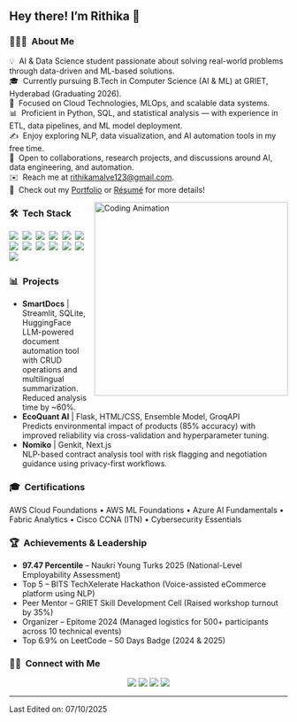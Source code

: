 
<h2>Hey there! I’m Rithika 👋</h2>

<h3>👩🏻‍💻 &nbsp;About Me</h3>

<p>💡 &nbsp;AI & Data Science student passionate about solving real-world problems through data-driven and ML-based solutions.<br>
🎓 &nbsp;Currently pursuing B.Tech in Computer Science (AI & ML) at GRIET, Hyderabad (Graduating 2026).<br>
🧠 &nbsp;Focused on Cloud Technologies, MLOps, and scalable data systems.<br>
📊 &nbsp;Proficient in Python, SQL, and statistical analysis — with experience in ETL, data pipelines, and ML model deployment.<br>
✍️ &nbsp;Enjoy exploring NLP, data visualization, and AI automation tools in my free time.<br>
💬 &nbsp;Open to collaborations, research projects, and discussions around AI, data engineering, and automation.<br>
✉️ &nbsp;Reach me at <a href="mailto:rithikamalve123@gmail.com">rithikamalve123@gmail.com</a>.<br>
📄 &nbsp;Check out my <a href="https://rithikamalve.github.io/my_portfolio/">Portfolio</a> or <a href="YOUR_RESUME_LINK_HERE">Résumé</a> for more details!</p>

<img src="https://media.tenor.com/DNlxK7R3k1IAAAAC/coding.gif" alt="Coding Animation" align="right" width="350"/>


<h3>🛠 &nbsp;Tech Stack</h3>

<p>
<img src="https://img.shields.io/badge/-Python-05122A?style=flat&logo=python">&nbsp;
<img src="https://img.shields.io/badge/-SQL-05122A?style=flat&logo=mysql">&nbsp;
<img src="https://img.shields.io/badge/-R-05122A?style=flat&logo=r">&nbsp;
<img src="https://img.shields.io/badge/-Flask-05122A?style=flat&logo=flask">&nbsp;
<img src="https://img.shields.io/badge/-Streamlit-05122A?style=flat&logo=streamlit">&nbsp;
<img src="https://img.shields.io/badge/-JavaScript-05122A?style=flat&logo=javascript">&nbsp;
<br>
<img src="https://img.shields.io/badge/-HTML-05122A?style=flat&logo=HTML5">&nbsp;
<img src="https://img.shields.io/badge/-CSS-05122A?style=flat&logo=CSS3">&nbsp;
<img src="https://img.shields.io/badge/-Tableau-05122A?style=flat&logo=tableau">&nbsp;
<img src="https://img.shields.io/badge/-Excel-05122A?style=flat&logo=microsoft-excel">&nbsp;
<img src="https://img.shields.io/badge/-AWS-05122A?style=flat&logo=amazonaws">&nbsp;
<img src="https://img.shields.io/badge/-Azure-05122A?style=flat&logo=microsoftazure">&nbsp;
<img src="https://img.shields.io/badge/-GitHub-05122A?style=flat&logo=github">&nbsp;
</p>

<h3>📊 &nbsp;Projects</h3>

<ul>
  <li><b>SmartDocs</b> | Streamlit, SQLite, HuggingFace<br>
  LLM-powered document automation tool with CRUD operations and multilingual summarization. Reduced analysis time by ~60%.</li>
  <li><b>EcoQuant AI</b> | Flask, HTML/CSS, Ensemble Model, GroqAPI<br>
  Predicts environmental impact of products (85% accuracy) with improved reliability via cross-validation and hyperparameter tuning.</li>
  <li><b>Nomiko</b> | Genkit, Next.js<br>
  NLP-based contract analysis tool with risk flagging and negotiation guidance using privacy-first workflows.</li>
</ul>

<h3>🎓 &nbsp;Certifications</h3>
<p>
AWS Cloud Foundations • AWS ML Foundations • Azure AI Fundamentals • Fabric Analytics • Cisco CCNA (ITN) • Cybersecurity Essentials
</p>

<h3>🏆 &nbsp;Achievements & Leadership</h3>
<ul>
  <li><b>97.47 Percentile</b> – Naukri Young Turks 2025 (National-Level Employability Assessment)</li>
  <li>Top 5 – BITS TechXelerate Hackathon (Voice-assisted eCommerce platform using NLP)</li>
  <li>Peer Mentor – GRIET Skill Development Cell (Raised workshop turnout by 35%)</li>
  <li>Organizer – Epitome 2024 (Managed logistics for 500+ participants across 10 technical events)</li>
  <li>Top 6.9% on LeetCode – 50 Days Badge (2024 & 2025)</li>
</ul>

<h3>🤝🏻 &nbsp;Connect with Me</h3>

<p align="center">
<a href="https://rithikamalve.github.io/my_portfolio/"><img src="https://img.shields.io/badge/-Portfolio-3423A6?style=flat&logo=Google-Chrome&logoColor=white"></a>
<a href="https://linkedin.com/in/YOUR_LINKEDIN_ID"><img src="https://img.shields.io/badge/-Rithika%20M%20R-0077B5?style=flat&logo=Linkedin&logoColor=white"></a>
<a href="mailto:rithikamalve123@gmail.com"><img src="https://img.shields.io/badge/-rithikamalve123@gmail.com-D14836?style=flat&logo=Gmail&logoColor=white"></a>
<a href="https://github.com/rithikamalve"><img src="https://img.shields.io/badge/-@rithikamalve-181717?style=flat&logo=github&logoColor=white"></a>
</p>

<hr>
<p>Last Edited on: 07/10/2025</p>
